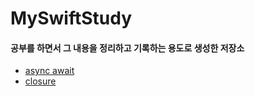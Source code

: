 # MySwiftStudy


#### 공부를 하면서 그 내용을 정리하고 기록하는 용도로 생성한 저장소

- [async await](https://github.com/JinKeonsu/MySwiftStudy/tree/main/AsyncAwait)
- [closure](https://github.com/JinKeonsu/MySwiftStudy/tree/main/MyClosure)
